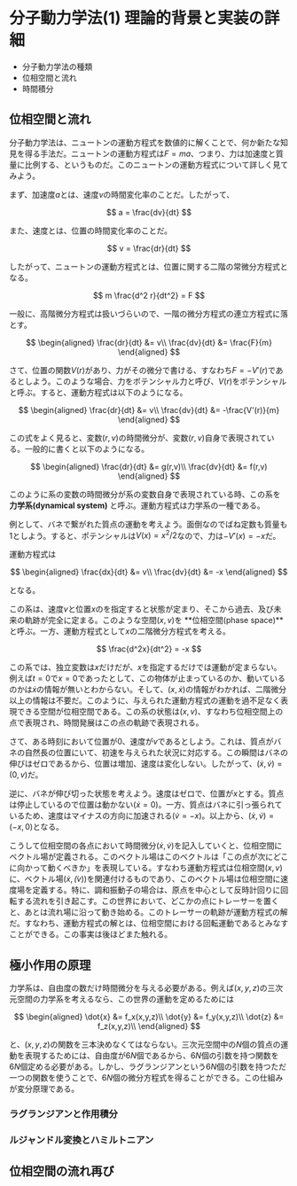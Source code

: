 # 分子動力学法(1) 理論的背景と実装の詳細

* 分子動力学法の種類
* 位相空間と流れ
* 時間積分

## 位相空間と流れ

分子動力学法は、ニュートンの運動方程式を数値的に解くことで、何か新たな知見を得る手法だ。ニュートンの運動方程式は$F=ma$、つまり、力は加速度と質量に比例する、というものだ。このニュートンの運動方程式について詳しく見てみよう。

まず、加速度$a$とは、速度$v$の時間変化率のことだ。したがって、

$$
a = \frac{dv}{dt}
$$

また、速度とは、位置の時間変化率のことだ。

$$
v = \frac{dr}{dt}
$$

したがって、ニュートンの運動方程式とは、位置に関する二階の常微分方程式となる。

$$
m \frac{d^2 r}{dt^2} = F
$$

一般に、高階微分方程式は扱いづらいので、一階の微分方程式の連立方程式に落とす。

$$
\begin{aligned}
\frac{dr}{dt} &= v\\
\frac{dv}{dt} &= \frac{F}{m}
\end{aligned}
$$

さて、位置の関数$V(r)$があり、力がその微分で書ける、すなわち$F=-V'(r)$であるとしよう。このような場合、力をポテンシャル力と呼び、$V(r)$をポテンシャルと呼ぶ。すると、運動方程式は以下のようになる。

$$
\begin{aligned}
\frac{dr}{dt} &= v\\
\frac{dv}{dt} &= -\frac{V'(r)}{m}
\end{aligned}
$$

この式をよく見ると、変数$(r,v)$の時間微分が、変数$(r,v)$自身で表現されている。一般的に書くと以下のようになる。

$$
\begin{aligned}
\frac{dr}{dt} &= g(r,v)\\
\frac{dv}{dt} &= f(r,v)
\end{aligned}
$$

このように系の変数の時間微分が系の変数自身で表現されている時、この系を **力学系(dynamical system)** と呼ぶ。運動方程式は力学系の一種である。

例として、バネで繋がれた質点の運動を考えよう。面倒なのでばね定数も質量も1としよう。すると、ポテンシャルは$V(x) = x^2/2$なので、力は$-V'(x)= -x$だ。

運動方程式は

$$
\begin{aligned}
\frac{dx}{dt} &= v\\
\frac{dv}{dt} &= -x
\end{aligned}
$$

となる。

この系は、速度$v$と位置$x$のを指定すると状態が定まり、そこから過去、及び未来の軌跡が完全に定まる。このような空間$(x,v)$を **位相空間(phase space)**と呼ぶ。一方、運動方程式として$x$の二階微分方程式を考える。

$$
\frac{d^2x}{dt^2} = -x
$$

この系では、独立変数は$x$だけだが、$x$を指定するだけでは運動が定まらない。例えば$t=0$で$x=0$であったとして、この物体が止まっているのか、動いているのかは$\dot{x}$の情報が無いとわからない。そして、$(x, \dot{x})$の情報がわかれば、二階微分以上の情報は不要だ。このように、与えられた運動方程式の運動を過不足なく表現できる空間が位相空間である。この系の状態は$(x,v)$、すなわち位相空間上の点で表現され、時間発展はこの点の軌跡で表現される。

さて、ある時刻において位置が$0$、速度が$v$であるとしよう。これは、質点がバネの自然長の位置にいて、初速を与えられた状況に対応する。この瞬間はバネの伸びはゼロであるから、位置は増加、速度は変化しない。したがって、$(\dot{x}, \dot{v}) = (0, v)$だ。

逆に、バネが伸び切った状態を考えよう。速度はゼロで、位置が$x$とする。質点は停止しているので位置は動かない$(\dot{x}=0)$。一方、質点はバネに引っ張られているため、速度はマイナスの方向に加速される$(\dot{v} = -x)$。以上から、$(\dot{x},\dot{v}) = (-x, 0)$となる。

こうして位相空間の各点において時間微分$(\dot{x},\dot{v})$を記入していくと、位相空間にベクトル場が定義される。このベクトル場はこのベクトルは「この点が次にどこに向かって動くべきか」を表現している。すなわち運動方程式は位相空間$(x,v)$に、ベクトル場($\dot{x},\dot(v))$を関連付けるものであり、このベクトル場は位相空間に速度場を定義する。特に、調和振動子の場合は、原点を中心として反時計回りに回転する流れを引き起こす。この世界において、どこかの点にトレーサーを置くと、あとは流れ場に沿って動き始める。このトレーサーの軌跡が運動方程式の解だ。すなわち、運動方程式の解とは、位相空間における回転運動であるとみなすことができる。この事実は後ほどまた触れる。

## 極小作用の原理

力学系は、自由度の数だけ時間微分を与える必要がある。例えば$(x,y,z)$の三次元空間の力学系を考えるなら、この世界の運動を定めるためには

$$
\begin{aligned}
\dot{x} &= f_x(x,y,z)\\
\dot{y} &= f_y(x,y,z)\\
\dot{z} &= f_z(x,y,z)\\
\end{aligned}
$$

と、$(x,y,z)$の関数を三本決めなくてはならない。三次元空間中の$N$個の質点の運動を表現するためには、自由度が$6N$個であるから、$6N$個の引数を持つ関数を$6N$個定める必要がある。しかし、ラグランジアンという$6N$個の引数を持つただ一つの関数を使うことで、$6N$個の微分方程式を得ることができる。この仕組みが変分原理である。

### ラグランジアンと作用積分

### ルジャンドル変換とハミルトニアン

## 位相空間の流れ再び
